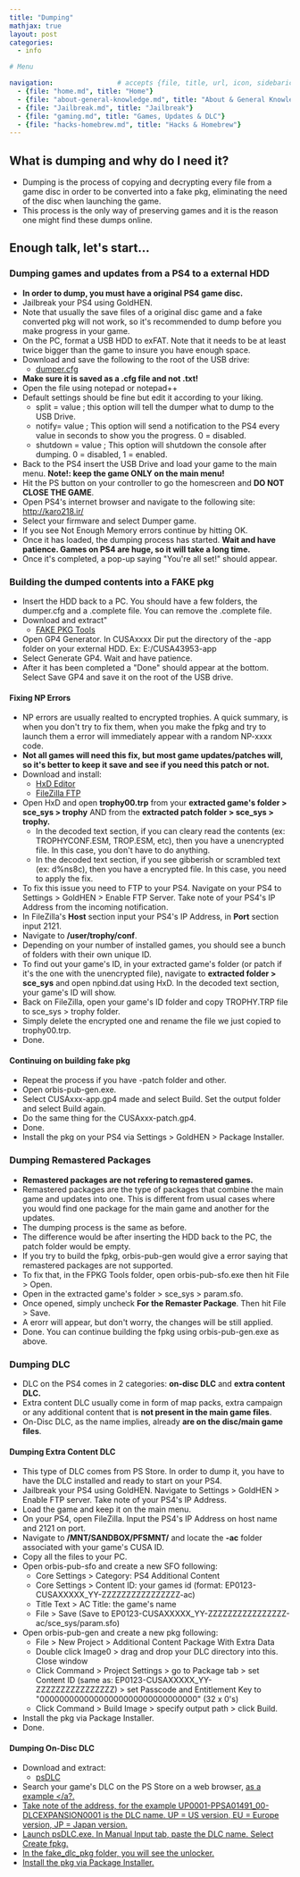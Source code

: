 ```yaml
---
title: "Dumping"
mathjax: true
layout: post
categories:
  - info

# Menu

navigation:                # accepts {file, title, url, icon, sidebaricon}
  - {file: "home.md", title: "Home"}
  - {file: "about-general-knowledge.md", title: "About & General Knowledge"}
  - {file: "Jailbreak.md", title: "Jailbreak"}
  - {file: "gaming.md", title: "Games, Updates & DLC"}
  - {file: "hacks-homebrew.md", title: "Hacks & Homebrew"}
---
```


## What is dumping and why do I need it?

* Dumping is the process of copying and decrypting every file from a game disc in order to be converted into a fake pkg, eliminating the need of the disc when launching the game.
* This process is the only way of preserving games and it is the reason one might find these dumps online.

## Enough talk, let's start...

### Dumping games and updates from a PS4 to a external HDD

 * **In order to dump, you must have a original PS4 game disc.**
 * Jailbreak your PS4 using GoldHEN.
 * Note that usually the save files of a original disc game and a fake converted pkg will not work, so it's recommended to dump before you make progress in your game.
 * On the PC, format a USB HDD to exFAT. Note that it needs to be at least twice bigger than the game to insure you have enough space.
 * Download and save the following to the root of the USB drive:
     * <a href="https://github.com/xvortex/ps4-dumper-vtx/blob/master/dumper.cfg"> dumper.cfg </a>
 * **Make sure it is saved as a .cfg file and not .txt!**
 * Open the file using notepad or notepad++
 * Default settings should be fine but edit it according to your liking.
     * split = value ; this option will tell the dumper what to dump to the USB Drive.
     * notify= value ; This option will send a notification to the PS4 every value in seconds to show you the progress. 0 = disabled.
     * shutdown = value ; This option will shutdown the console after dumping. 0 = disabled, 1 = enabled.
  * Back to the PS4 insert the USB Drive and load your game to the main menu. **Note!: keep the game ONLY on the main menu!**
  * Hit the PS button on your controller to go the homescreen and **DO NOT CLOSE THE GAME**.
  * Open PS4's internet browser and navigate to the following site: http://karo218.ir/
  * Select your firmware and select Dumper game.
  * If you see Not Enough Memory errors continue by hitting OK.
  * Once it has loaded, the dumping process has started. **Wait and have patience. Games on PS4 are huge, so it will take a long time.**
  * Once it's completed, a pop-up saying "You're all set!" should appear.

### Building the dumped contents into a FAKE pkg

 * Insert the HDD back to a PC. You should have a few folders, the dumper.cfg and a .complete file. You can remove the .complete file.
 * Download and extract"
     * <a href="https://github.com/CyB1K/PS4-Fake-PKG-Tools-3.87/archive/refs/heads/main.zip"> FAKE PKG Tools </a>
  * Open GP4 Generator. In CUSAxxxx Dir put the directory of the -app folder on your external HDD. Ex: E:/CUSA43953-app
  * Select Generate GP4. Wait and have patience.
  * After it has been completed a "Done" should appear at the bottom. Select Save GP4 and save it on the root of the USB drive.

#### Fixing NP Errors
  * NP errors are usually realted to encrypted trophies. A quick summary, is when you don't try to fix them, when you make the fpkg and try to launch them a error will immediately appear with a random NP-xxxx code.
  * **Not all games will need this fix, but most game updates/patches will, so it's better to keep it save and see if you need this patch or not.**
  * Download and install:
     * <a href="https://mh-nexus.de/en/downloads.php?product=HxD20"> HxD Editor </a>
     * <a href="https://filezilla-project.org/download.php?type=client"> FileZilla FTP </a>
  * Open HxD and open **trophy00.trp** from your **extracted game's folder > sce_sys > trophy** AND from the **extracted patch folder > sce_sys > trophy.**
     * In the decoded text section, if you can cleary read the contents (ex: TROPHYCONF.ESM, TROP.ESM, etc), then you have a unencrypted file. In this case, you don't have to do anything.
     * In the decoded text section, if you see gibberish or scrambled text (ex: d%ns8c), then you have a encrypted file. In this case, you need to apply the fix.
  * To fix this issue you need to FTP to your PS4. Navigate on your PS4 to Settings > GoldHEN > Enable FTP Server. Take note of your PS4's IP Address from the incoming notification.
  * In FileZilla's **Host** section input your PS4's IP Address, in **Port** section input 2121.
  * Navigate to **/user/trophy/conf**. 
  * Depending on your number of installed games, you should see a bunch of folders with their own unique ID. 
  * To find out your game's ID, in your extracted game's folder (or patch if it's the one with the unencrypted file), navigate to **extracted folder > sce_sys** and open npbind.dat using HxD. In the decoded text section, your game's ID will show.
  * Back on FileZilla, open your game's ID folder and copy TROPHY.TRP file to sce_sys > trophy folder. 
  * Simply delete the encrypted one and rename the file we just copied to trophy00.trp.
  * Done.

#### Continuing on building fake pkg

  * Repeat the process if you have -patch folder and other.
  * Open orbis-pub-gen.exe.
  * Select CUSAxxx-app.gp4 made and select Build. Set the output folder and select Build again.
  * Do the same thing for the CUSAxxx-patch.gp4.
  * Done.
  * Install the pkg on your PS4 via Settings > GoldHEN > Package Installer.

### Dumping Remastered Packages

  * **Remastered packages are not refering to remastered games.**
  * Remastered packages are the type of packages that combine the main game and updates into one. This is different from usual cases where you would find one package for the main game and another for the updates.
  * The dumping process is the same as before.
  * The difference would be after inserting the HDD back to the PC, the patch folder would be empty.
  * If you try to build the fpkg, orbis-pub-gen would give a error saying that remastered packages are not supported.
  * To fix that, in the FPKG Tools folder, open orbis-pub-sfo.exe then hit File > Open.
  * Open in the extracted game's folder > sce_sys > param.sfo.
  * Once opened, simply uncheck **For the Remaster Package**. Then hit File > Save.
  * A erorr will appear, but don't worry, the changes will be still applied.
  * Done. You can continue building the fpkg using orbis-pub-gen.exe as above.
 
### Dumping DLC

  * DLC on the PS4 comes in 2 categories: **on-disc DLC** and **extra content DLC.**
  * Extra content DLC usually come in form of map packs, extra campaign or any additional content that is **not present in the main game files**.
  * On-Disc DLC, as the name implies, already **are on the disc/main game files**.

#### Dumping Extra Content DLC

  * This type of DLC comes from PS Store. In order to dump it, you have to have the DLC installed and ready to start on your PS4.
  * Jailbreak your PS4 using GoldHEN. Navigate to Settings > GoldHEN >  Enable FTP server. Take note of your PS4's IP Address.
  * Load the game and keep it on the main menu.
  * On your PS4, open FileZilla. Input the PS4's IP Address on host name and 2121 on port.
  * Navigate to **/MNT/SANDBOX/PFSMNT/** and locate the **-ac** folder associated with your game's CUSA ID.
  * Copy all the files to your PC.
  * Open orbis-pub-sfo and create a new SFO following:
     * Core Settings > Category: PS4 Additional Content
     * Core Settings > Content ID: your games id (format: EP0123-CUSAXXXXX_YY-ZZZZZZZZZZZZZZZZ-ac)
     * Title Text > AC Title: the game's name
     * File > Save (Save to EP0123-CUSAXXXXX_YY-ZZZZZZZZZZZZZZZZ-ac/sce_sys/param.sfo)
  * Open orbis-pub-gen and create a new pkg following:
     * File > New Project > Additional Content Package With Extra Data 
     * Double click Image0 > drag and drop your DLC directory into this. Close window
     * Click Command > Project Settings > go to Package tab > set Content ID (same as: EP0123-CUSAXXXXX_YY-ZZZZZZZZZZZZZZZZ) > set Passcode and Entitlement Key to "00000000000000000000000000000000" (32 x 0's)
     * Click Command > Build Image > specify output path > click Build.
  * Install the pkg via Package Installer.
  * Done.
  
#### Dumping On-Disc DLC
  
  * Download and extract:
     * <a href="https://github.com/codemasterv/psDLC-2.1-stooged-Mogi-PPSA-gui"> psDLC </a>
  * Search your game's DLC on the PS Store on a web browser, <a href="https://store.playstation.com/en-us/product/UP0001-PPSA01491_00-DLCEXPANSION0001"> as a example </a?.
  * Take note of the address, for the example UP0001-PPSA01491_00-DLCEXPANSION0001 is the DLC name. UP = US version, EU = Europe version, JP = Japan version.
  * Launch psDLC.exe. In Manual Input tab, paste the DLC name. Select Create fpkg.
  * In the fake_dlc_pkg folder, you will see the unlocker.
  * Install the pkg via Package Installer.
